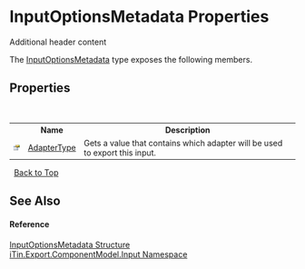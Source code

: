# InputOptionsMetadata Properties
Additional header content 

The <a href="T_iTin_Export_ComponentModel_Input_InputOptionsMetadata">InputOptionsMetadata</a> type exposes the following members.


## Properties
&nbsp;<table><tr><th></th><th>Name</th><th>Description</th></tr><tr><td>![Public property](media/pubproperty.gif "Public property")</td><td><a href="P_iTin_Export_ComponentModel_Input_InputOptionsMetadata_AdapterType">AdapterType</a></td><td>
Gets a value that contains which adapter will be used to export this input.</td></tr></table>&nbsp;
<a href="#inputoptionsmetadata-properties">Back to Top</a>

## See Also


#### Reference
<a href="T_iTin_Export_ComponentModel_Input_InputOptionsMetadata">InputOptionsMetadata Structure</a><br /><a href="N_iTin_Export_ComponentModel_Input">iTin.Export.ComponentModel.Input Namespace</a><br />